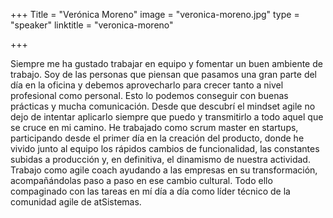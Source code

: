+++
Title = "Verónica Moreno"
image = "veronica-moreno.jpg"
type = "speaker"
linktitle = "veronica-moreno"

+++

Siempre me ha gustado trabajar en equipo y fomentar un buen ambiente de trabajo. Soy de las personas que piensan que pasamos una gran parte del día en la oficina y debemos aprovecharlo para crecer tanto a nivel profesional como personal. Esto lo podemos conseguir con buenas prácticas y mucha comunicación. Desde que descubrí el mindset agile no dejo de intentar aplicarlo siempre que puedo y transmitirlo a todo aquel que se cruce en mi camino. He trabajado como scrum master en startups, participando desde el primer día en la creación del producto, donde he vivido junto al equipo los rápidos cambios de funcionalidad, las constantes subidas a producción y, en definitiva, el dinamismo de nuestra actividad. Trabajo como agile coach ayudando a las empresas en su transformación, acompañándolas paso a paso en ese cambio cultural. Todo ello compaginado con las tareas en mí día a día como líder técnico de la comunidad agile de atSistemas.
